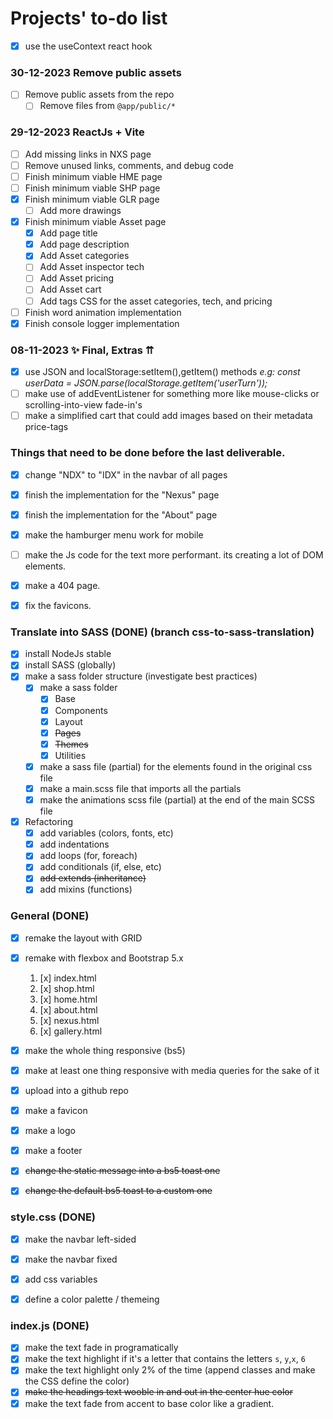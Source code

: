 # Projects' to-do list
- [x] use the useContext react hook


### 30-12-2023 Remove public assets
- [ ] Remove public assets from the repo
    - [ ] Remove files from `@app/public/*`

### 29-12-2023 ReactJs + Vite
- [ ] Add missing links in NXS page
- [ ] Remove unused links, comments, and debug code
- [ ] Finish minimum viable HME page
- [ ] Finish minimum viable SHP page
- [x] Finish minimum viable GLR page
    - [ ] Add more drawings
- [x] Finish minimum viable Asset page
    - [x] Add page title
    - [x] Add page description
    - [x] Add Asset categories
    - [ ] Add Asset inspector tech
    - [ ] Add Asset pricing
    - [ ] Add Asset cart
    - [ ] Add tags CSS for the asset categories, tech, and pricing

- [ ] Finish word animation implementation
- [x] Finish console logger implementation

### 08-11-2023 ✨ Final, Extras ⇈
- [x] use JSON and localStorage:setItem(),getItem() methods
*e.g: const userData = JSON.parse(localStorage.getItem('userTurn'));*
- [ ] make use of addEventListener for something more like mouse-clicks or scrolling-into-view fade-in's
- [ ] make a simplified cart that could add images based on their metadata price-tags

### Things that need to be done before the last deliverable.
- [x] change "NDX" to "IDX" in the navbar of all pages
- [x] finish the implementation for the "Nexus" page
- [x] finish the implementation for the "About" page
- [x] make the hamburger menu work for mobile
- [ ] make the Js code for the text more performant. its creating a lot of DOM elements.
- [x] make a 404 page.
- [x] fix the favicons.


### Translate into SASS (DONE) (branch css-to-sass-translation)
- [x] install NodeJs stable
- [x] install SASS (globally)
- [x] make a sass folder structure (investigate best practices)
    - [x] make a sass folder
        - [x] Base
        - [x] Components
        - [x] Layout
        - [x] ~~Pages~~
        - [x] ~~Themes~~
        - [x] Utilities
    - [x] make a sass file (partial) for the elements found in the original css file
    - [x] make a main.scss file that imports all the partials
    - [x] make the animations scss file (partial) at the end of the main SCSS file
- [x] Refactoring
    - [x] add variables (colors, fonts, etc)
    - [x] add indentations
    - [x] add loops (for, foreach)
    - [x] add conditionals (if, else, etc)
    - [x] ~~add extends (inheritance)~~
    - [x] add mixins (functions)

### General (DONE)
- [x] remake the layout with GRID
- [x] remake with flexbox and Bootstrap 5.x
    1. [x] index.html
    2. [x] shop.html
    3. [x] home.html
    4. [x] about.html
    5. [x] nexus.html
    6. [x] gallery.html
- [x] make the whole thing responsive (bs5)
- [x] make at least one thing responsive with media queries for the sake of it
- [x] upload into a github repo
- [x] make a favicon
- [x] make a logo
- [x] make a footer
- [x] ~~change the static message into a bs5 toast one~~
- [x] ~~change the default bs5 toast to a custom one~~


### style.css (DONE)
- [x] make the navbar left-sided
- [x] make the navbar fixed
- [x] add css variables
- [x] define a color palette / themeing


### index.js (DONE)
- [x] make the text fade in programatically
- [x] make the text highlight if it's a letter that contains the letters `s`, `y`,`x`, `6`
- [x] make the text highlight only 2% of the time (append classes and make the CSS define the color)
- [x] ~~make the headings text wooble in and out in the center hue color~~
- [x] make the text fade from accent to base color like a gradient.